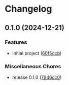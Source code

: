 # Changelog

## 0.1.0 (2024-12-21)


### Features

* Initial project ([60f5dcb](https://github.com/Evanlab02/react-components/commit/60f5dcb63fe1a9aa527b693407fdef3f93a61cb6))


### Miscellaneous Chores

* release 0.1.0 ([7946cc0](https://github.com/Evanlab02/react-components/commit/7946cc0f70118d47f1ef717fe399c6d24f99ccd7))
